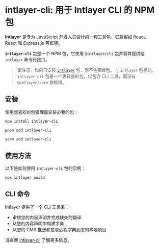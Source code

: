 # intlayer-cli: 用于 Intlayer CLI 的 NPM 包

**Intlayer** 是专为 JavaScript 开发人员设计的一套工具包。它兼容如 React、React 和 Express.js 等框架。

**`intlayer-cli`** 包是一个 NPM 包，它使用 `@intlayer/cli` 包并将其提供给 `intlayer` 命令行接口。

> 请注意，如果已安装 [`intlayer`](https://github.com/aymericzip/intlayer/tree/main/docs/zh/packages/intlayer/index.md) 包，则不需要此包。与 `intlayer` 包相比，`intlayer-cli` 包是一个更轻量的包，仅包含 CLI 工具，而没有 `@intlayer/core` 依赖项。

## 安装

使用您喜欢的包管理器安装必要的包：

```bash packageManager="npm"
npm install intlayer-cli
```

```bash packageManager="pnpm"
pnpm add intlayer-cli
```

```bash packageManager="yarn"
yarn add intlayer-cli
```

## 使用方法

以下是如何使用 `intlayer-cli` 包的示例：

```bash
npx intlayer build
```

## CLI 命令

Intlayer 提供了一个 CLI 工具来：

- 审核您的内容声明并完成缺失的翻译
- 从您的内容声明中构建字典
- 从您的 CMS 推送和拉取远程字典到您的本地项目

请查阅 [intlayer-cli](https://github.com/aymericzip/intlayer/blob/main/docs/zh/intlayer_cli.md) 了解更多信息。
